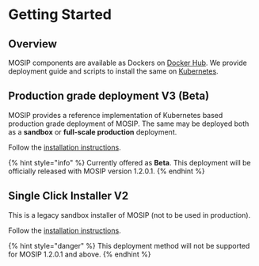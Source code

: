 # Getting Started

## Overview

MOSIP components are available as Dockers on [Docker Hub](broken-reference). We provide deployment guide and scripts to install the same on [Kubernetes](https://kubernetes.io).

## Production grade deployment V3 (Beta)

MOSIP provides a reference implementation of Kubernetes based production grade deployment of MOSIP. The same may be deployed both as a **sandbox** or **full-scale production** deployment.&#x20;

Follow the [installation instructions](https://github.com/mosip/mosip-infra/tree/1.2.0.1/deployment/v3).

{% hint style="info" %}
Currently offered as **Beta**.  This deployment will be officially released with MOSIP version 1.2.0.1. &#x20;
{% endhint %}

## Single Click Installer V2

This is a legacy sandbox installer of MOSIP (not to be used in production).

Follow the [installation instructions](https://github.com/mosip/mosip-infra/tree/release-1.2.0/deployment/sandbox-v2).

{% hint style="danger" %}
This deployment method will not be supported for MOSIP 1.2.0.1 and above.
{% endhint %}
